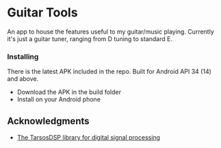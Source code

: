 # Guitar Tools

An app to house the features useful to my guitar/music playing. 
Currently it's just a guitar tuner, ranging from D tuning to standard E.

### Installing
There is the latest APK included in the repo. Built for Android API 34 (14) and above.

* Download the APK in the build folder
* Install on your Android phone

## Acknowledgments
* [The TarsosDSP library for digital signal processing](https://github.com/JorenSix/TarsosDSP)